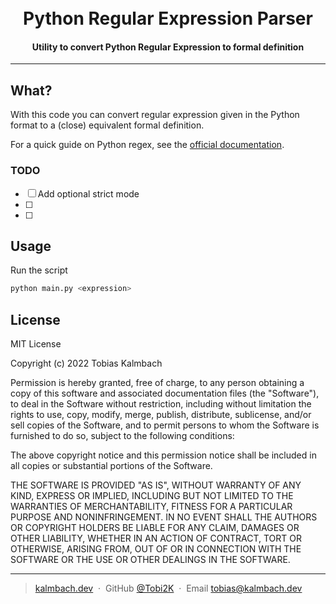 <h1 align="center">
  <br>
  Python Regular Expression Parser
  <br>
</h1>

<h4 align="center">Utility to convert Python Regular Expression to formal definition</h4>

---

## What?

With this code you can convert regular expression given in the Python format to a (close) equivalent formal definition.

For a quick guide on Python regex, see the [official documentation](https://docs.python.org/3/howto/regex.html).

### TODO
- [ ] Add optional strict mode
- [ ] 
- [ ]


## Usage

Run the script

```bash
python main.py <expression>
```

## License

MIT License

Copyright (c) 2022 Tobias Kalmbach

Permission is hereby granted, free of charge, to any person obtaining a copy of this software and associated documentation files (the "Software"), to deal in the Software without restriction, including without limitation the rights to use, copy, modify, merge, publish, distribute, sublicense, and/or sell copies of the Software, and to permit persons to whom the Software is furnished to do so, subject to the following conditions:

The above copyright notice and this permission notice shall be included in all copies or substantial portions of the Software.

THE SOFTWARE IS PROVIDED "AS IS", WITHOUT WARRANTY OF ANY KIND, EXPRESS OR IMPLIED, INCLUDING BUT NOT LIMITED TO THE WARRANTIES OF MERCHANTABILITY, FITNESS FOR A PARTICULAR PURPOSE AND NONINFRINGEMENT. IN NO EVENT SHALL THE AUTHORS OR COPYRIGHT HOLDERS BE LIABLE FOR ANY CLAIM, DAMAGES OR OTHER LIABILITY, WHETHER IN AN ACTION OF CONTRACT, TORT OR OTHERWISE, ARISING FROM, OUT OF OR IN CONNECTION WITH THE SOFTWARE OR THE USE OR OTHER DEALINGS IN THE SOFTWARE.

---

> [kalmbach.dev](https://www.kalmbach.dev) &nbsp;&middot;&nbsp;
> GitHub [@Tobi2K](https://github.com/Tobi2K) &nbsp;&middot;&nbsp;
> Email [tobias@kalmbach.dev](mailto:tobias@kalmbach.dev)